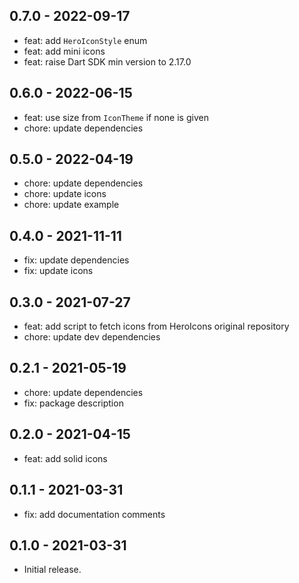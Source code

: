 ## 0.7.0 - 2022-09-17

* feat: add `HeroIconStyle` enum
* feat: add mini icons
* feat: raise Dart SDK min version to 2.17.0

## 0.6.0 - 2022-06-15

* feat: use size from `IconTheme` if none is given
* chore: update dependencies

## 0.5.0 - 2022-04-19

* chore: update dependencies
* chore: update icons
* chore: update example

## 0.4.0 - 2021-11-11

* fix: update dependencies
* fix: update icons

## 0.3.0 - 2021-07-27

* feat: add script to fetch icons from HeroIcons original repository
* chore: update dev dependencies

## 0.2.1 - 2021-05-19

* chore: update dependencies
* fix: package description

## 0.2.0 - 2021-04-15

* feat: add solid icons

## 0.1.1 - 2021-03-31

* fix: add documentation comments

## 0.1.0 - 2021-03-31

* Initial release.
